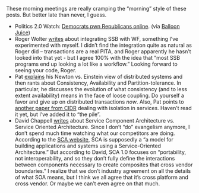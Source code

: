 These morning meetings are really cramping the “morning” style of these
posts. But better late than never, I guess.

-   Politics 2.0 Watch: [Democrats pwn Republicans
    online](http://www.washingtonpost.com/wp-dyn/content/article/2007/05/20/AR2007052001408.html).
    (via [Balloon Juice](http://www.balloon-juice.com/?p=8202))
-   Roger Wolter
    [writes](http://blogs.msdn.com/rogerwolterblog/archive/2007/05/21/windows-wf-on-sql-service-broker.aspx)
    about integrating SSB with WF, something I’ve experimented with
    myself. I didn’t find the integration quite as natural as Roger did
    – transactions are a real PITA, and Roger apparently he hasn’t
    looked into that yet - but I agree 100% with the idea that “most SSB
    programs end up looking a lot like a workflow.” Looking forward to
    seeing your code, Roger.
-   Pat
    [explains](http://blogs.msdn.com/pathelland/archive/2007/05/20/soa-and-newton-s-universe.aspx)
    his Newton vs. Einstein view of distributed systems and then rants
    about Consistency, Availability and Partition-tolerance. In
    particular, he discusses the evolution of what consistency (and to
    less extent availability) means in the face of loose coupling. Do
    yourself a favor and give up on distributed transactions *now*.
    Also, Pat points to [another paper from
    CIDR](http://www-db.cs.wisc.edu/cidr/cidr2007/papers/cidr07p36.pdf)
    dealing with isolation in services. Haven’t read it yet, but I’ve
    added it to “the pile”.  
-   David Chappell
    [writes](http://www.davidchappell.com/blog/2007/05/sca-vs-soa.html)
    about Service Component Architecture vs. Service Oriented
    Architecture. Since I don’t “do” evangelism anymore, I don’t spend
    much time watching what our competitors are doing. According to the
    [SCA
    website](http://www.osoa.org/display/Main/Service+Component+Architecture+Home),
    SCA is supposedly a “a model for building applications and systems
    using a Service-Oriented Architecture.” But according to David, SCA
    1.0 focuses on “portability, not interoperability, and so they don’t
    fully define the interactions between components necessary to create
    composites that cross vendor boundaries.” I realize that we don’t
    industry agreement on all the details of what SOA means, but I think
    we all agree that it’s cross platform and cross vendor. Or maybe we
    can’t even agree on that much.

